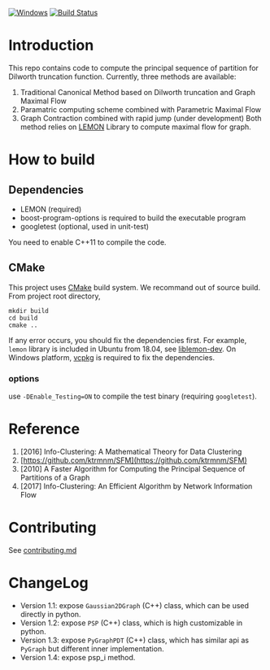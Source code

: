 [![Windows](https://ci.appveyor.com/api/projects/status/github/zhaofeng-shu33/principal_sequence_of_partition?branch=master&svg=true)](https://ci.appveyor.com/project/zhaofeng-shu33/principal-sequence-of-partition)
[![Build Status](https://api.travis-ci.com/zhaofeng-shu33/principal_sequence_of_partition.svg?branch=master)](https://travis-ci.com/zhaofeng-shu33/principal_sequence_of_partition/)
# Introduction
This repo contains code to compute the principal sequence of partition for Dilworth truncation function.
Currently, three methods are available:

1. Traditional Canonical Method based on Dilworth truncation and Graph Maximal Flow
2. Paramatric computing scheme combined with Parametric Maximal Flow
3. Graph Contraction combined with rapid jump (under development)
Both method relies on [LEMON](https://lemon.cs.elte.hu/trac/lemon) Library to compute maximal flow for graph.

# How to build

## Dependencies

* LEMON (required)
* boost-program-options is required to build the executable program 
* googletest (optional, used in unit-test)


You need to enable C++11 to compile the code.

## CMake
This project uses [CMake](https://cmake.org) build system. We recommand out of source build. From project root directory,
```shell
mkdir build
cd build
cmake ..
```
If any error occurs, you should fix the dependencies first.
For example, `lemon` library is included in Ubuntu from 18.04, see [liblemon-dev](https://packages.ubuntu.com/bionic/liblemon-dev). On Windows platform, [vcpkg](https://github.com/microsoft/vcpkg) is required to fix the dependencies.


### options
use `-DEnable_Testing=ON` to compile the test binary (requiring `googletest`).


# Reference
1. [2016] Info-Clustering: A Mathematical Theory for Data Clustering
1. [https://github.com/ktrmnm/SFM](https://github.com/ktrmnm/SFM)
1. [2010] A Faster Algorithm for Computing the Principal Sequence of Partitions of a Graph
1. [2017] Info-Clustering: An Efficient Algorithm by Network Information Flow

# Contributing
See [contributing.md](./contributing.md)

# ChangeLog
* Version 1.1: expose `Gaussian2DGraph` (C++) class, which can be used directly in python.
* Version 1.2: expose `PSP` (C++) class, which is high customizable in python.
* Version 1.3: expose `PyGraphPDT` (C++) class, which has similar api as `PyGraph` but different inner implementation.
* Version 1.4: expose psp_i method.